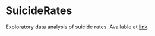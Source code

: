 # SuicideRates

Exploratory data analysis of suicide rates. Available at [link](https://stoic-fermi-eda8cc.netlify.app/).
